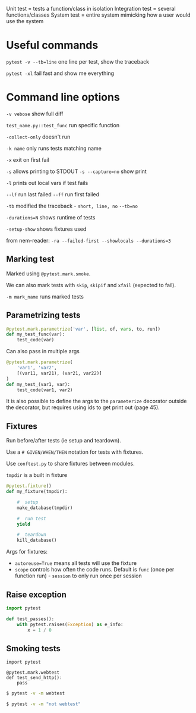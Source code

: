 Unit test = tests a function/class in isolation
Integration test = several functions/classes
System test = entire system mimicking how a user would use the system

# Useful commands

`pytest -v --tb=line` one line per test, show the traceback

`pytest -xl` fail fast and show me everything

# Command line options


`-v vebose`  show full diff

`test_name.py::test_func` run specific function

`-collect-only` doesn't run

`-k name` only runs tests matching name

`-x` exit on first fail

`-s` allows printing to STDOUT
`-s --capture=no` show print

`-l` prints out local vars if test fails

`--lf` run last failed
`--ff` run first failed

`-tb` modified the traceback - `short, line, no`
`--tb=no`

`-durations=N` shows runtime of tests

`-setup-show` shows fixtures used

from nem-reader:
`-ra --failed-first --showlocals --durations=3`

## Marking test

Marked using `@pytest.mark.smoke`.

We can also mark tests with `skip`, `skipif` and `xfail` (expected to fail).

`-m mark_name` runs marked tests 

## Parametrizing tests

```python
@pytest.mark.parametrize('var', [list, of, vars, to, run])
def my_test_func(var):
    test_code(var)
```

Can also pass in multiple args
```python
@pytest.mark.parametrize(
    'var1', 'var2',
    [(var11, var21), (var21, var22)]
)
def my_test_(var1, var):
    test_code(var1, var2)
```

It is also possible to define the args to the `parameterize` decorator outside the decorator, but requires using ids to get print out (page 45).

## Fixtures

Run before/after tests (ie setup and teardown).

Use a `# GIVEN/WHEN/THEN` notation for tests with fixtures.

Use `conftest.py` to share fixtures between modules.

`tmpdir` is a built in fixture

```python
@pytest.fixture()
def my_fixture(tmpdir):

    #  setup
    make_database(tmpdir)

    #  run test
    yield

    #  teardown
    kill_database()
```

Args for fixtures:
- `autoreuse=True` means all tests will use the fixture
- `scope` controls how often the code runs.  Default is `func` (once per function run) - `session` to only run once per session


## Raise exception

```python
import pytest

def test_passes():
    with pytest.raises(Exception) as e_info:
        x = 1 / 0
```


## Smoking tests
```
import pytest

@pytest.mark.webtest
def test_send_http():
    pass 
```

```bash
$ pytest -v -m webtest

$ pytest -v -m "not webtest"
```
